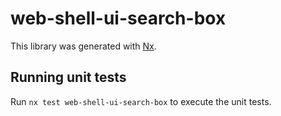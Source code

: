 # web-shell-ui-search-box

This library was generated with [Nx](https://nx.dev).

## Running unit tests

Run `nx test web-shell-ui-search-box` to execute the unit tests.
